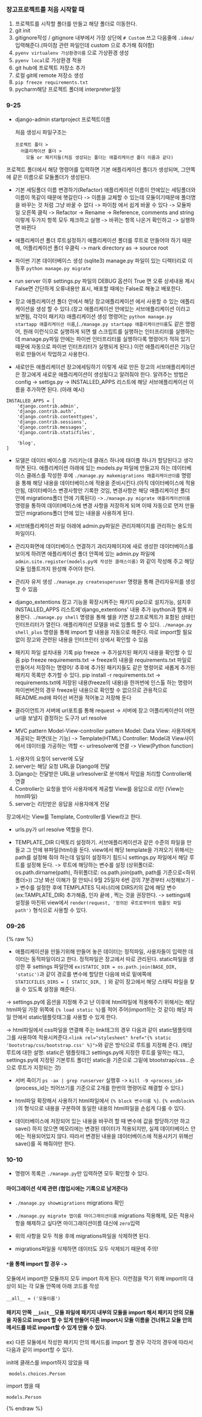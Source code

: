 ### 장고프로젝트를 처음 시작할 때
1. 프로젝트를 시작할 폴더를 만들고 해당 폴더로 이동한다.
2. git init
3. gitignore작성 / gitignore 내부에서 가장 상단에 `# Custom` 쓰고 다음줄에 `.idea/` 입력해준다.(파이참 관련 파일인데 custom 으로 추가해 줘야함)
4. `pyenv virtualenv 가상환경이름` 으로 가상환경 생성
5. `pyenv local`로 가상환경 적용
6. git hub에 프로젝트 저장소 추가
7. 로컬 git에 remote 저장소 생성
8. `pip freeze requirements.txt`
8. pycharm해당 프로젝트 폴더에 interpreter설정


### 9-25
* django-admin startproject 프로젝트이름

  처음 생성시 파일구조는
  ```
  프로젝트 폴더 >
    어플리캐이션 폴더 >
      모듈 or 패키지들(처음 생성되는 폴더는 애플리케이션 폴더 이름과 같다)
  ```
프로젝트 폴더에서 해당 명령어를 입력하면 기본 애플리케이션 폴더가 생성되며, 그안쪽에 같은 이름으로 모듈폴더가 생성된다.

* 기본 세팅폴더 이름 변경하기(Refactor)
애플리케이션 이름이 안에있는 세팅폴더와 이름이 똑같이 때문에 햇갈린다 -> 이름을 교체할 수 있는데 모듈이기때문에 폴더명을 바꾸는 것 처럼 그냥 바꿀 수 없다 -> 파이참 에서 쉽게 바꿀 수 있다 -> 모듈파일 오른쪽 클릭 -> Refactor -> Rename -> Reference, comments and string 이렇게 두가지 항목 모두 체크하고 실행 -> 바뀌는 항목 나온거 확인하고 -> 실행하면 바뀐다

* 애플리케이션 폴더 루트설정하기
애플리케이션 폴더를 루트로 만들어야 하기 때문에, 어플리케이션 폴더 우클릭 -> mark directory as -> source root

* 파이썬 기본 데이터베이스 생성 (sqlite3)
manage.py 파일이 있는 디렉터리로 이동후 `python manage.py migrate`

* run server 이후 settings.py 파일의 DEBUG 옵션이 True 면 오류 상세내용 제시  False면 간단하게 오류내용만 표시, 배포할 때에는 False로 해놓고 배포한다.

* 장고 애플리케이션 폴더 안에서 해당 장고애플리케이션 에서 사용할 수 있는 애플리케이션을 생성 할 수 있다.(장고 애플리케이션 안에있는 서브애플리케이션 이라고 보면됨, 각각이 패키지)
애플리케이션 생성 명령어는 `python manage.py startapp 애플리케이션 이름`,(`./manage.py startapp 애플리케이션이름`도 같은 명령어, 원래 이런식으로 실행하게 되면 쉘 스크립트를 실행하는 인터프리터를 실행하는데 manage.py파일 안에는 파이썬 인터프리터를 실행하다록 명령어가 적혀 있기 때문에 자동으로 파이썬 인터프리터가 실행되게 된다.) 이런 애플리케이션은 기능단위로 만들어서 작업하고 사용한다.

* 새로만든 애플리케이션 장고에세팅하기
이렇게 새로 만든 장고의 서브애플리케이션은 장고에게 새로운 애플리케이션이 생성됬다고 알려줘야 한다. 알려주는 방법은 config -> settigs.py -> INSTALLED_APPS 리스트에 해당 서브애플리케이선 이름을 추가하면 된다. (아래 예시)
```
INSTALLED_APPS = [
    'django.contrib.admin',
    'django.contrib.auth',
    'django.contrib.contenttypes',
    'django.contrib.sessions',
    'django.contrib.messages',
    'django.contrib.staticfiles',

    'blog',
]
```

* 모델은 데이터 베이스를 가리키는데 클래스 하나에 태이플 하나가 할당된다고 생각하면 된다. 애플리케이션 아래에 있는 models.py 파일에 만들고자 하는 데이터베이스 클래스를 작성한 후에 `./manage.py makemigrations 애플리케이션이름` 명령을 통해 해당 내용을 데이터베이스에 적용을 준비시킨다.(아직 데이터베이스에 적용 안됨, 데이터베이스 변경사항만 기록한 것임, 변경사항은 해당 애플리케이션 폴더 안에 migrations폴더 안에 기록된다)
->`./manage.py migrate 애플리케이션이름` 명령을 통하여 데이터베이스에 변경 사항을 저장하게 되며 이때 자동으로 먼저 만들었던 migrations폴더 안에 있는 내용을 사용하게 된다.

* 서브애플리케이션 파일 아래에 admin.py파일은 관리자페이지를 관리하는 용도의 파일이다.

* 관리자화면에 데이터베이스 연결하기
과리자페이지에 새로 생성한 데이터베이스를 보이게 하려면 애플리케이션 폴더 안쪽에 있는 admin.py 파일에 `admin.site.register(models.py에 작성한 클래스이름)` 와 같이 작성해 주고 해당 모듈 임폴트까지 완성해 주어야 한다.

* 관리자 유저 생성
`./manage.py createsuperuser` 명령을 통해 관리자유저를 생성할 수 있음

* django_extentions
장고 기능을 확장시켜주는 패키지 pip으로 설치가능, 설치후 INSTALLED_APPS 리스트에'django_extentions' 내용 추가
ipython과 함께 사용한다.
`./manage.py shell` 명령을 통해 쉘을 키면 장고프로젝트가 포함된 상태인 인터프리터가 열린다. 애플리캐이션 모델을 바로 임폴트 할 수 있다.
`./manage.py shell_plus` 명령을 통해 import 할 내용을 자동으로 해준다. 따로 import할 필요 없이 장고와 관련된 내용을 인터프린터 상에서 확인할 수 있음

* 패키지 파일 설치내용 기록
pip freeze -> 추가설치된 패키지 내용을 확인할 수 있음
pip freeze requirements.txt  -> freeze의 내용을 requirements.txt 파일로 만들어서 저장하는 명령어/ 추후에 추가된 패키지들도 같은 명령어로 새롭게 추가된 패키지 목록만 추가할 수 있다.
pip install -r requirements.txt  -> requirements.txt에 저장된 내용(freeze의 내용)을 한꺼번에 인스톨 하는 명령어
파이썬버전의 경우 freeze된 내용으로 확인할 수 없으므로 관용적으로 README.md에 파이선 버전을 적어놓고 저장해 둔다

* 클라이언트가 서버에 url포트를 통해 request -> 서버에 장고 어플리케이션이 어떤 url을 보낼지 결정하는 도구가 url resolve

* MVC pattern
Model-View-controller pattern
Model: Data
View: 사용자에게 제공되는 화면(또는 기능)
  -> Template(HTML)
Controller: Model과 View사이에서 데이터를 가공하는 역할 <- urlresolver에 연결
  -> View(Python function)
1. 사용자의 요청이 server에 도달
2. server는 해당 요청 URL을 Django에 전달
3. Django는 전달받은 URL을 urlresolver로 분석해서 작업을 처리할 Controller에 연결
3. Controller는 요청을 받아 사용자에게 제공할 View를 응답으로 리턴 (View는 html파일)
5. server는 리턴받은 응답을 사용자에게 전달

장고에서는 View를 Template, Controller를 View라고 한다.

* urls.py가 url resolve 역할을 한다.

* TEMPLATE_DIR 디렉토리 설정하기.
서브애플리케이션과 같은 수준의 파일을 만들고 그 안에 뷰파일(html)을 둔다. view에서 해당 template을 가져오기 위해서는 path를 설정해 줘야 하는데 일일이 설정하기 힘드니
settings.py 파일에서 해당 루트를 설정해 둔다.
-> 루트에 해당하는 변수를 설정 (상위폴더로: os.path.dirname(path), 하위폴더로: os.path.join(path, path를 기준으로<하위폴더>)) 그냥 봐선 이해가 잘 안되니 9월 25일자 6번 강의 7분경부터 시청해보기 -> 변수를 설정한 후에 TEMPLATES 딕셔너리에 DIRS키의 값에 해당 변수 (ex:TAMPLATE_DIR) 추가해줌, 인자 끝에 , 찍는 것을 권장한다.
-> settings에 설정을 마친뒤 view에서 `render(request, '정의된 루트로부터의 탬플릿 파일 path')` 형식으로 사용할 수 있다.

### 09-26
{% raw %}
* 애플리케이션을 만들기위해 만들어 놓은 데이터는 정적파일, 사용자들이 입력한 데이터는 동적파일이라고 한다. 정적파일은 장고에서 따로 관리된다.
static파일을 생성한 후 settings 파일안에 `ex)STATIC_DIR = os.path.join(BASE_DIR, 'static')`과 같이 경로를 변수에 할당한 다음에
바로 밑에쪽에
`
STATICFILES_DIRS = [
    STATIC_DIR,
]
`
와 같이 장고에서 해당 스태틱 파일을 찾을 수 있도록 설정을 해준다.

-> settings.py에 옵션을 지정해 주고 난 이후에 html파일에 적용해주기 위해서는 해당 html파일 가장 위쪽에 `{% load static %}`를 적어 주어(import하는 것 같이) 해당 파일 안에서 static탬플릿태그를 사용할 수 있게 한다.

-> html파일에서 css파일을 연결해 주는 link태그의 경우 다음과 같이 static탬플릿태그를 사용하여 적용시켜준다.`<link rel="stylesheet" href="{% static 'bootstrap/css/bootstrap.css' %}">`와 같은 방식으로 루트를 지정해 준다.
(해당 루트에 대한 설명: static은 탬플릿태그 settings.py에 지정한 루트를 말하는 태그, settings.py에 지정된 기본루트 폴더인 static을 기준으로 그밑에 btootstrap/css...순으로 루트가 지정되는 것)

* 서버 죽이기
`ps -ax | grep runserver` 실행후 -> `kill -9 <process_id>` (process_id는 띄어쓰기를 기준으로 2개를 한번의 명령어로 해결할 수 있다.)

* html파일 확장해서 사용하기
html파일에서 `{% block 변수이름 %}`. `{% endblock% }`의 형식으로 내용을 구분하여 동일한 내용의 html파일을 손쉽게 다룰 수 있다.

* 데이터베이스에 저장되어 있는 내용을 바꾸려 할 때 변수에 값을 할당하기만 하고 save() 하지 않으면 메모리에는 변경된 데이터가 적용되지만, 실제 데이터베이스 안에는 적용되어있지 않다. 따라서 변경된 내용을 데이터베이스에 적용시키기 위해선 save()를 꼭 해줘야만 한다.


### 10-10


* 명령어 목록은 `./manage.py`만 입력하면 모두 확인할 수 있다.

#### 마이그레이션 삭제 관련 (협업시에는 기록으로 남겨준다)
* `./manage.py showmigrations` migrations 확인
* `./manage.py migrate 앱이름 마이그래이션이름` migrations 적용해제, 모든 적용사항을 해제하고 싶다면 마이그래이션이름 대신에 `zero`입력

* 위의 사항을 모두 적용 후에 migrations파일을 삭제하면 된다.
* migrations파일을 삭제하면 데이터도 모두 삭제되기 때문에 주의!

#### `*`을 통해 import 할 경우 ->

모듈에서 import한 모듈까지 모두 import 하게 된다.
이런점을 막기 위해 import의 대상이 되는 각 모듈 안쪽에 아래 코드를 작성
```
__all__ = ('모듈이름')
```

#### 패키지 안쪽 `__init__`모듈 파일에  패키지 내부의 모듈을 import 해서 패키지 안의 모듈을 자동으로 import 할 수 있게 만들어 다른 import시 모듈 이름을 건너뛰고 모듈 안의 메서드를 바로 import할 수 있게 만들 수 있다.

ex) 다른 모듈에서 작성한 패키지 안의 메서드를 import 할 경우 각각의 경우에 따라서 다음과 같이 import할 수 있다.

init에 클래스를 import하지 않았을 때
```
 models.choices.Person
```
import 했을  때
```
models.Person
```






{% endraw %}
